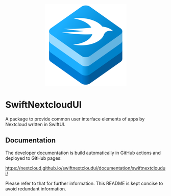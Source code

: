 <div align="center">
    <img src="SwiftNextcloudUI.svg" alt="Logo of SwiftNextcloudUI" width="256" height="256" />
</div>

# SwiftNextcloudUI

A package to provide common user interface elements of apps by Nextcloud written in SwiftUI.

## Documentation

The developer documentation is build automatically in GitHub actions and deployed to GitHub pages:

https://nextcloud.github.io/swiftnextcloudui/documentation/swiftnextcloudui/

Please refer to that for further information.
This README is kept concise to avoid redundant information.

